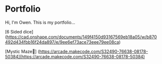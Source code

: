 # Portfolio

Hi, I'm Owen. This is my portfolio... 

[6 Sided dice]
(https://cad.onshape.com/documents/149f4150d93167569eb18a05/w/b870492d434fbb16f24da897/e/9ee6ef73ace73eee79ee08ca)

[Mystic Maze🧙] 
(https://arcade.makecode.com/S32490-76638-08178-50384](https://arcade.makecode.com/S32490-76638-08178-50384)
